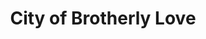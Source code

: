 ---
pid: ls65
title: City of Brotherly Love
location_transcription: 
coordinates: "[-75.170613537763, 39.957780355848]"
zipcode: '19454'
gen_neighborhood: 
neighborhood: 
outside_phl: 'North Wales PA '
age: 
age_range: 
instagram: 
image_file_name: ls_65.jpg
proposal_transcription: Homeless person sitting on ground or bench. 2nd Person handing
  them food or water (potentially a fountain of water going into his cup.)
topic: Brotherly Love
topic_summary: '0'
type: Other No Form
keywords_other: 
credit: Brittany Kane
image_labels: 
twitter: 
facebook: 
permalink: "/monuments/ls65/"
layout: item-page
---